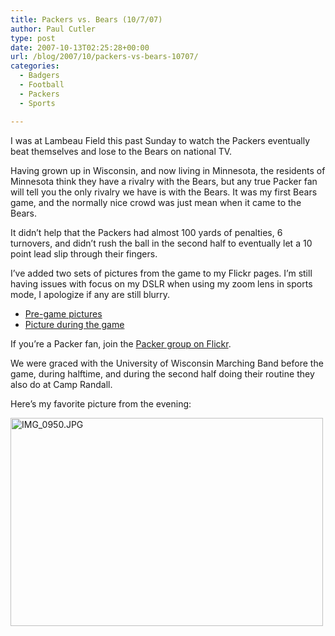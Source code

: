 ```yaml
---
title: Packers vs. Bears (10/7/07)
author: Paul Cutler
type: post
date: 2007-10-13T02:25:28+00:00
url: /blog/2007/10/packers-vs-bears-10707/
categories:
  - Badgers
  - Football
  - Packers
  - Sports

---
```

I was at Lambeau Field this past Sunday to watch the Packers eventually beat themselves and lose to the Bears on national TV.

Having grown up in Wisconsin, and now living in Minnesota, the residents of Minnesota think they have a rivalry with the Bears, but any true Packer fan will tell you the only rivalry we have is with the Bears. It was my first Bears game, and the normally nice crowd was just mean when it came to the Bears.

It didn&#8217;t help that the Packers had almost 100 yards of penalties, 6 turnovers, and didn&#8217;t rush the ball in the second half to eventually let a 10 point lead slip through their fingers.

I&#8217;ve added two sets of pictures from the game to my Flickr pages. I&#8217;m still having issues with focus on my DSLR when using my zoom lens in sports mode, I apologize if any are still blurry.

  * [Pre-game pictures][1]
  * [Picture during the game][2]

If you&#8217;re a Packer fan, join the [Packer group on Flickr][3].

We were graced with the University of Wisconsin Marching Band before the game, during halftime, and during the second half doing their routine they also do at Camp Randall.

Here&#8217;s my favorite picture from the evening:

[<img src="https://i2.wp.com/farm3.static.flickr.com/2164/1556509589_73005d2277.jpg?resize=500%2C333" width="500" height="333" alt="IMG_0950.JPG" data-recalc-dims="1" />][4]

 [1]: http://www.flickr.com/photos/silwenae/sets/72157602391643408/
 [2]: http://www.flickr.com/photos/silwenae/sets/72157602394397031/
 [3]: http://www.flickr.com/groups/greenbaypackers/
 [4]: http://www.flickr.com/photos/silwenae/1556509589/ "Photo Sharing"